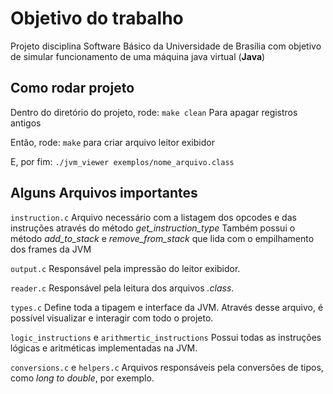 # Objetivo do trabalho
Projeto disciplina Software Básico da Universidade de Brasília com objetivo de simular funcionamento de uma máquina java virtual (**Java**)

## Como rodar projeto
Dentro do diretório do projeto, rode:
`make clean`
Para apagar registros antigos

Então, rode:
`make` para criar arquivo leitor exibidor

E, por fim:
`./jvm_viewer exemplos/nome_arquivo.class `

## Alguns Arquivos importantes
`instruction.c`
Arquivo necessário com a listagem dos opcodes e das instruções através do método *get_instruction_type*
Também possui o método *add_to_stack* e *remove_from_stack* que lida com o empilhamento dos frames da JVM

`output.c`
Responsável pela impressão do leitor exibidor.

`reader.c`
Responsável pela leitura dos arquivos *.class*.

`types.c`
Define toda a tipagem e interface da JVM. Através desse arquivo, é possível visualizar e interagir com todo o projeto.

`logic_instructions` e `arithmertic_instructions`
Possui todas as instruções lógicas e aritméticas implementadas na JVM.

`conversions.c` e `helpers.c`
Arquivos responsáveis pela conversões de tipos, como *long to double*, por exemplo.